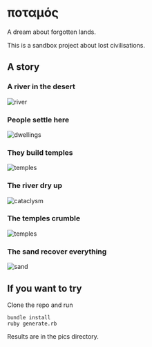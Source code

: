# ποταμός
A dream about forgotten lands.

This is a sandbox project about lost civilisations.

## A story

### A river in the desert
![river](/pics/20_a_river.jpg)

### People settle here
![dwellings](/pics/40_dwellings.jpg)

### They build temples
![temples](/pics/50_temples.jpg)

### The river dry up
![cataclysm](/pics/60_cataclysm.jpg)

### The temples crumble
![temples](/pics/70_wrecks.jpg)

### The sand recover everything
![sand](/pics/80_sand_recover.jpg)

## If you want to try

Clone the repo and run
 
    bundle install
    ruby generate.rb
    
Results are in the pics directory.

